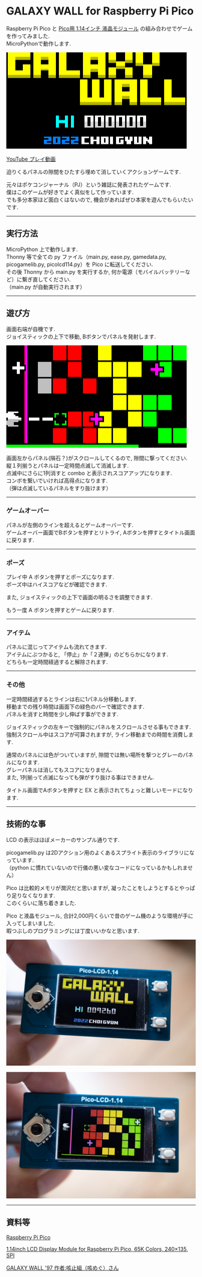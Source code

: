 # GALAXY WALL for Raspberry Pi Pico

Raspberry Pi Pico と [Pico用 1.14インチ 液晶モジュール](https://www.waveshare.com/pico-lcd-1.14.htm) の組み合わせでゲームを作ってみました.  
MicroPythonで動作します.  

![スクリーンショット1](/images/screenshot0_480.png)  

[YouTube プレイ動画](https://youtu.be/d3WHsKkQOzY)  

迫りくるパネルの隙間をひたすら埋めて消していくアクションゲームです.  

元々はポケコンジャーナル（PJ）という雑誌に発表されたゲームです.  
僕はこのゲームが好きでよく真似をして作っています.  
でも多分本家ほど面白くはないので, 機会があればぜひ本家を遊んでもらいたいです.  

***

## 実行方法

MicroPython 上で動作します.  
Thonny 等で全ての py ファイル（main.py, ease.py, gamedata.py, picogamelib.py, picolcd114.py）を Pico に転送してください.  
その後 Thonny から main.py を実行するか, 何か電源（モバイルバッテリーなど）に繋ぎ直してください.  
（main.py が自動実行されます）  

***

## 遊び方

画面右端が自機です.  
ジョイスティックの上下で移動, Bボタンでパネルを発射します.  

![スクリーンショット1](/images/screenshot1_480.png)  

画面左からパネル(隕石？)がスクロールしてくるので, 隙間に撃ってください.  
縦１列揃うとパネルは一定時間点滅して消滅します.  
点滅中にさらに1列消すと combo と表示されスコアアップになります.  
コンボを繋いでいければ高得点になります.  
（弾は点滅しているパネルをすり抜けます）  

***

### ゲームオーバー

パネルが左側のラインを超えるとゲームオーバーです.  
ゲームオーバー画面でBボタンを押すとリトライ, Aボタンを押すとタイトル画面に戻ります.

***

### ポーズ

プレイ中 A ボタンを押すとポーズになります.  
ポーズ中はハイスコアなどが確認できます.  

また, ジョイスティックの上下で画面の明るさを調整できます.  

もう一度 A ボタンを押すとゲームに戻ります.  

***

### アイテム

パネルに混じってアイテムも流れてきます.  
アイテムにぶつかると, 「停止」か「２連弾」のどちらかになります.  
どちらも一定時間経過すると解除されます.  

***

### その他

一定時間経過するとラインは右に1パネル分移動します.  
移動までの残り時間は画面下の緑色のバーで確認できます.  
パネルを消すと時間を少し伸ばす事ができます.  

ジョイスティックの左キーで強制的にパネルをスクロールさせる事もできます.  
強制スクロール中はスコアが可算されますが, ライン移動までの時間を消費します.  

通常のパネルには色がついていますが, 隙間では無い場所を撃つとグレーのパネルになります.  
グレーパネルは消してもスコアになりません.  
また, 1列揃って点滅になっても弾がすり抜ける事はできません.  

タイトル画面でAボタンを押すと EX と表示されてちょっと難しいモードになります.  

***

## 技術的な事

LCD の表示はほぼメーカーのサンプル通りです.  

picogamelib.py は2Dアクション用のよくあるスプライト表示のライブラリになっています.  
（python に慣れていないので行儀の悪い変なコードになっているかもしれません）  

Pico は比較的メモリが潤沢だと思いますが, 凝ったことをしようとするとやっぱり足りなくなります.  
このくらいに落ち着きました.

Pico と液晶モジュール, 合計2,000円くらいで昔のゲーム機のような環境が手に入ってしまいました.  
暇つぶしのプログラミングには丁度いいかなと思います.  

![スクリーンショット1](/images/img2.jpg)  

![スクリーンショット1](/images/img1.jpg)  


***

## 資料等

[Raspberry Pi Pico](https://www.raspberrypi.com/products/raspberry-pi-pico/)

[1.14inch LCD Display Module for Raspberry Pi Pico, 65K Colors, 240×135, SPI](https://www.waveshare.com/pico-lcd-1.14.htm)

[GALAXY WALL '97  作者:咳止組（咳めぐ）さん](http://cosmopatrol.web.fc2.com/game_galaxywall97.html)
